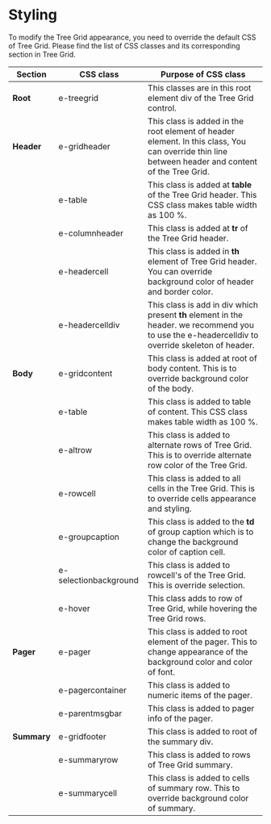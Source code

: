 # Styling

To modify the Tree Grid appearance, you need to override the default CSS of Tree Grid. Please find the list of CSS classes and its corresponding section in Tree Grid.

Section|CSS class|Purpose of CSS class
-----|-----|-----
**Root**|e-treegrid|This classes are in this root element div of the Tree Grid control.
**Header**|e-gridheader|This class is added in the root element of header element. In this class, You can override thin line between header and content of the Tree Grid.
||e-table|This class is added at **table** of the Tree Grid header. This CSS class makes table width as 100 %.
||e-columnheader|This class is added at **tr** of the Tree Grid header.
||e-headercell|This class is added in **th** element of Tree Grid header. You can override background color of header and border color.
||e-headercelldiv|This class is add in div which present **th** element in the header. we recommend you to use the e-headercelldiv to override skeleton of header.
**Body**|e-gridcontent|This class is added at root of body content. This is to override background color of the body.
||e-table|This class is added to table of content. This CSS class makes table width as 100 %.
||e-altrow|This class is added to alternate rows of Tree Grid. This is to override alternate row color of the Tree Grid.
||e-rowcell|This class is added to all cells in the Tree Grid. This is to override cells appearance and styling.
||e-groupcaption|This class is added to the **td** of group caption which is to change the background color of caption cell.
||e-selectionbackground|This class is added to rowcell's of the Tree Grid. This is override selection.
||e-hover|This class adds to row of Tree Grid, while hovering the Tree Grid rows.
**Pager**|e-pager|This class is added to root element of the pager. This to change appearance of the background color and color of font.
||e-pagercontainer|This class is added to numeric items of the pager.
||e-parentmsgbar|This class is added to pager info of the pager.
**Summary**|e-gridfooter|This class is added to root of the summary div.
||e-summaryrow|This class is added to rows of Tree Grid summary.
||e-summarycell|This class is added to cells of summary row. This to override background color of summary.